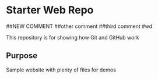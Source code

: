 # Starter Web Repo

##NEW COMMENT
##other comment
##third comment
#wd

This repository is for showing how Git and GitHub work

## Purpose

Sample website with plenty of files for demos
